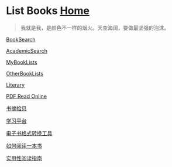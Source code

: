 # List Books                                          [Home](../index.md)

> 我就是我，是颜色不一样的烟火。天空海阔，要做最坚强的泡沫。

[BookSearch](BookSearch.md)

[AcademicSearch](AcademicSearch.md)

[MyBookLists](BookLists.md)

[OtherBookLists](OtherBookLists.md)

[Literary](Literary.md)

[PDF Read Online](PDF.md)

[书摘拾贝](excerpt.md)

[学习平台](LearnPlatform.md)

[电子书格式转换工具](Tools.md)

[如何阅读一本书](http://www.sssch.net/Admin/ckfinder/userfiles/files/shujixiazai/shujijijin/%E5%A6%82%E4%BD%95%E9%98%85%E8%AF%BB%E4%B8%80%E6%9C%AC%E4%B9%A6.pdf)

[实用性阅读指南](http://ebookimg.lorefree.com/assets/file/2019/04/14/172140/%E5%AE%9E%E7%94%A8%E6%80%A7%E9%98%85%E8%AF%BB%E6%8C%87%E5%8D%97.pdf)

[]()


